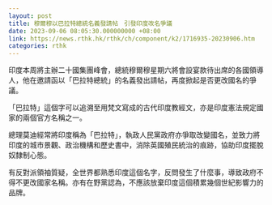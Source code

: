 ```yaml
---
layout: post
title: 穆爾穆以巴拉特總統名義發請帖　引發印度改名爭議
date: 2023-09-06 08:05:30.000000000 +08:00
link: https://news.rthk.hk/rthk/ch/component/k2/1716935-20230906.htm
categories: rthk
---
```


印度本周將主辦二十國集團峰會，總統穆爾穆星期六將會設宴款待出席的各國領導人，他在邀請函以「巴拉特總統」的名義發出請帖，再度掀起是否更改國名的爭議。

「巴拉特」這個字可以追溯至用梵文寫成的古代印度教經文，亦是印度憲法規定國家的兩個官方名稱之一。

總理莫迪經常將印度稱為「巴拉特」，執政人民黨政府亦爭取改變國名，並致力將印度的城市景觀、政治機構和歷史書中，消除英國殖民統治的痕跡，協助印度擺脫奴隸制心態。

有反對派領袖質疑，全世界都熟悉印度這個名字，反問發生了什麼事，導致政府不得不更改國家名稱。亦有在野黨認為，不應該放棄印度這個積累幾個世紀影響力的品牌。
